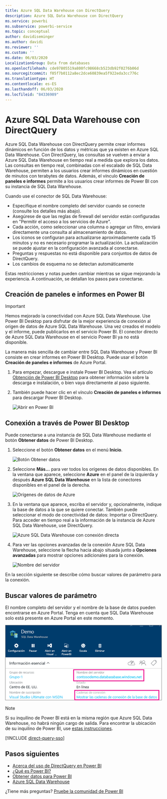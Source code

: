 ```yaml
---
title: Azure SQL Data Warehouse con DirectQuery
description: Azure SQL Data Warehouse con DirectQuery
ms.service: powerbi
ms.subservice: powerbi-service
ms.topic: conceptual
author: davidiseminger
ms.author: davidi
ms.reviewer: ''
ms.custom: ''
ms.date: 06/03/2020
LocalizationGroup: Data from databases
ms.openlocfilehash: cde97805519a800fc98668cb523db92f0276b06d
ms.sourcegitcommit: f05f7b0112a8ec2dce60839ea5f922eda3cc776c
ms.translationtype: HT
ms.contentlocale: es-ES
ms.lasthandoff: 06/03/2020
ms.locfileid: "84336989"
---
```

# <a name="azure-sql-data-warehouse-with-directquery"></a>Azure SQL Data Warehouse con DirectQuery

Azure SQL Data Warehouse con DirectQuery permite crear informes dinámicos en función de los datos y métricas que ya existen en Azure SQL Data Warehouse. Con DirectQuery, las consultas se vuelven a enviar a Azure SQL Data Warehouse en tiempo real a medida que explora los datos. Las consultas en tiempo real, combinadas con el escalado de SQL Data Warehouse, permiten a los usuarios crear informes dinámicos en cuestión de minutos con terabytes de datos. Además, el vínculo **Creación de paneles e informes** permite a los usuarios crear informes de Power BI con su instancia de SQL Data Warehouse.

Cuando use el conector de SQL Data Warehouse:

* Especifique el nombre completo del servidor cuando se conecte (consulte los detalles más abajo).
* Asegúrese de que las reglas de firewall del servidor están configuradas en "Permitir el acceso a los servicios de Azure".
* Cada acción, como seleccionar una columna o agregar un filtro, enviará directamente una consulta al almacenamiento de datos.
* Los iconos se configuran para actualizarse aproximadamente cada 15 minutos y no es necesario programar la actualización.  La actualización se puede ajustar en la configuración avanzada al conectarse.
* Preguntas y respuestas no está disponible para conjuntos de datos de DirectQuery.
* Los cambios de esquema no se detectan automáticamente

Estas restricciones y notas pueden cambiar mientras se sigue mejorando la experiencia. A continuación, se detallan los pasos para conectarse.

## <a name="build-dashboards-and-reports-in-power-bi"></a>Creación de paneles e informes en Power BI

> [!Important]
> Hemos mejorado la conectividad con Azure SQL Data Warehouse. Use Power BI Desktop para disfrutar de la mejor experiencia de conexión al origen de datos de Azure SQL Data Warehouse. Una vez creados el modelo y el informe, puede publicarlos en el servicio Power BI. El conector directo de Azure SQL Data Warehouse en el servicio Power BI ya no está disponible.

La manera más sencilla de cambiar entre SQL Data Warehouse y Power BI consiste en crear informes en Power BI Desktop. Puede usar el botón **Creación de paneles e informes** de Azure Portal.

1. Para empezar, descargue e instale Power BI Desktop. Vea el artículo [Obtención de Power BI Desktop](../fundamentals/desktop-get-the-desktop.md) para obtener información sobre la descarga e instalación, o bien vaya directamente al paso siguiente.

2. También puede hacer clic en el vínculo **Creación de paneles e informes** para descargar Power BI Desktop.

    ![Abrir en Power BI](media/service-azure-sql-data-warehouse-with-direct-connect/create-reports-01.png)


## <a name="connecting-through-power-bi-desktop"></a>Conexión a través de Power BI Desktop

Puede conectarse a una instancia de SQL Data Warehouse mediante el botón **Obtener datos** de Power BI Desktop. 

1. Seleccione el botón **Obtener datos** en el menú **Inicio**.  

    ![Botón Obtener datos](media/service-azure-sql-data-warehouse-with-direct-connect/create-reports-02.png)

2. Seleccione **Más...** para ver todos los orígenes de datos disponibles. En la ventana que aparece, seleccione **Azure** en el panel de la izquierda y después **Azure SQL Data Warehouse** en la lista de conectores disponibles en el panel de la derecha.

    ![Orígenes de datos de Azure](media/service-azure-sql-data-warehouse-with-direct-connect/create-reports-03.png)

3. En la ventana que aparece, escriba el servidor y, opcionalmente, indique la base de datos a la que se quiere conectar. También puede seleccionar el modo de conectividad de datos: Importar o DirectQuery. Para acceder en tiempo real a la información de la instancia de Azure SQL Data Warehouse, use DirectQuery.

    ![Azure SQL Data Warehouse con conexión directa](media/service-azure-sql-data-warehouse-with-direct-connect/create-reports-04.png)

4. Para ver las opciones avanzadas de la conexión Azure SQL Data Warehouse, seleccione la flecha hacia abajo situada junto a **Opciones avanzadas** para mostrar opciones adicionales para la conexión.

    ![Nombre del servidor](media/service-azure-sql-data-warehouse-with-direct-connect/create-reports-05.png)

En la sección siguiente se describe cómo buscar valores de parámetro para la conexión. 

## <a name="finding-parameter-values"></a>Buscar valores de parámetro

El nombre completo del servidor y el nombre de la base de datos pueden encontrarse en Azure Portal. Tenga en cuenta que SQL Data Warehouse solo está presente en Azure Portal en este momento.

![Azure Portal](media/service-azure-sql-data-warehouse-with-direct-connect/azureportal.png)

> [!NOTE]
> Si su inquilino de Power BI está en la misma región que Azure SQL Data Warehouse, no habrá ningún cargo de salida. Para encontrar la ubicación de su inquilino de Power BI, use [estas instrucciones](https://docs.microsoft.com/power-bi/service-admin-where-is-my-tenant-located).

[!INCLUDE [direct-query-sso](../includes/direct-query-sso.md)]

## <a name="next-steps"></a>Pasos siguientes

* [Acerca del uso de DirectQuery en Power BI](desktop-directquery-about.md)
* [¿Qué es Power BI?](../fundamentals/power-bi-overview.md)  
* [Obtener datos para Power BI](service-get-data.md)  
* [Azure SQL Data Warehouse](/azure/sql-data-warehouse/sql-data-warehouse-overview-what-is/)

¿Tiene más preguntas? [Pruebe la comunidad de Power BI](https://community.powerbi.com/)
